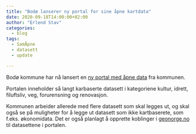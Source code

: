 ```yaml
---
title: "Bodø lanserer ny portal for sine åpne kartdata"
date: 2020-09-18T14:00:00+02:00
author: "Erlend Stav"
categories:
  - blog
tags:
  - SamÅpne
  - datasett
  - update

---
```


Bodø kommune har nå lansert en [ny portal med åpne data](https://opendata-bodokommune.hub.arcgis.com/) fra kommunen.

Portalen inneholder så langt karbaserte datasett i kategoriene kultur, idrett, filuftsliv, veg, forurensning og renovasjon.

Kommunen arbeider allerede med flere datasett som skal legges ut, og skal også se på muligheter for å legge ut  datasett som ikke kartbaserete, som f.eks. økonomidata. Det er også planlagt å opprette koblinger i [geonorge.no](https://www.geonorge.no/) til datasettene i portalen.